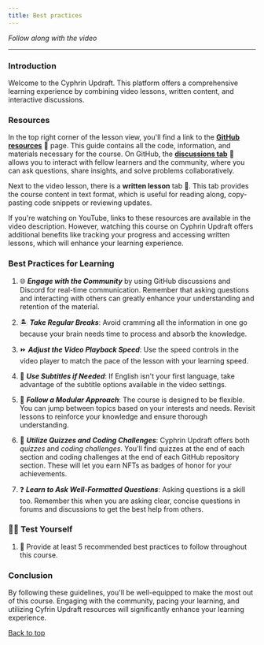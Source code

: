 ```yaml
---
title: Best practices
---
```


_Follow along with the video_

---

<a name="top"></a>

### Introduction

Welcome to the Cyphrin Updraft. This platform offers a comprehensive learning experience by combining video lessons, written content, and interactive discussions.

### Resources

In the top right corner of the lesson view, you'll find a link to the [**GitHub resources**](https://github.com/Cyfrin/foundry-full-course-cu) 📂 page. This guide contains all the code, information, and materials necessary for the course. On GitHub, the [**discussions tab**](https://github.com/Cyfrin/foundry-full-course-cu/discussions)  💬 allows you to interact with fellow learners and the community, where you can ask questions, share insights, and solve problems collaboratively.

Next to the video lesson, there is a **written lesson** tab 📝. This tab provides the course content in text format, which is useful for reading along, copy-pasting code snippets or reviewing updates.

If you're watching on YouTube, links to these resources are available in the video description. However, watching this course on Cyphrin Updraft offers additional benefits like tracking your progress and accessing written lessons, which will enhance your learning experience.

### Best Practices for Learning

1. 🌐 **_Engage with the Community_** by using GitHub discussions and Discord for real-time communication. Remember that asking questions and interacting with others can greatly enhance your understanding and retention of the material.

2. 🏝️ **_Take Regular Breaks_**: Avoid cramming all the information in one go because your brain needs time to process and absorb the knowledge.

3. ⏩ **_Adjust the Video Playback Speed_**: Use the speed controls in the video player to match the pace of the lesson with your learning speed.

4. 📝 **_Use Subtitles if Needed_**: If English isn't your first language, take advantage of the subtitle options available in the video settings.

5. 🔄 **_Follow a Modular Approach_**: The course is designed to be flexible. You can jump between topics based on your interests and needs. Revisit lessons to reinforce your knowledge and ensure thorough understanding.

6. 🎯 **_Utilize Quizzes and Coding Challenges_**: Cyphrin Updraft offers both _quizzes_ and _coding challenges_. You'll find quizzes at the end of each section and coding challenges at the end of each GitHub repository section. These will let you earn NFTs as badges of honor for your achievements.

7. ❓ **_Learn to Ask Well-Formatted Questions_**: Asking questions is a skill too. Remember this when you are asking clear, concise questions in forums and discussions to get the best help from others.

### 🧑‍💻 Test Yourself

1. 📕 Provide at least 5 recommended best practices to follow throughout this course.

### Conclusion

By following these guidelines, you'll be well-equipped to make the most out of this course. Engaging with the community, pacing your learning, and utilizing Cyfrin Updraft resources will significantly enhance your learning experience.

[Back to top](#top)
